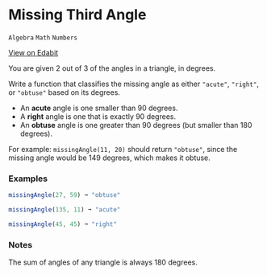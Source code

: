 # Missing Third Angle

`Algebra` `Math` `Numbers`

[View on Edabit](https://edabit.com/challenge/djyXcJZAuezrSXJ4j)

You are given 2 out of 3 of the angles in a triangle, in degrees.

Write a function that classifies the missing angle as either `"acute"`, `"right"`, or `"obtuse"` based on its degrees.

- An **acute** angle is one smaller than 90 degrees.
- A **right** angle is one that is exactly 90 degrees.
- An **obtuse** angle is one greater than 90 degrees (but smaller than 180 degrees).

For example: `missingAngle(11, 20)` should return `"obtuse"`, since the missing angle would be 149 degrees, which makes it obtuse.

### Examples

```js
missingAngle(27, 59) ➞ "obtuse"

missingAngle(135, 11) ➞ "acute"

missingAngle(45, 45) ➞ "right"
```

### Notes

The sum of angles of any triangle is always 180 degrees.
